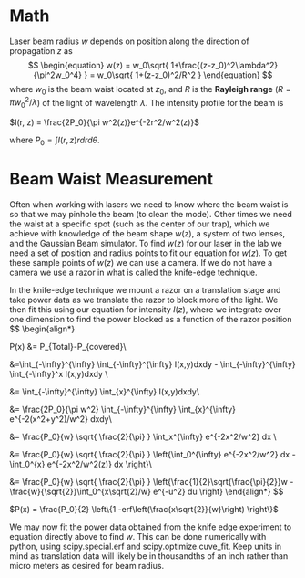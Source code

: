 # Math
Laser beam radius $w$ depends on position along the direction of propagation $z$ as
$$
\begin{equation}
w(z) = w_0\sqrt{ 1+\frac{(z-z_0)^2\lambda^2}{\pi^2w_0^4} } = w_0\sqrt{ 1+(z-z_0)^2/R^2 }
\end{equation}
$$
where $w_0$ is the beam waist located at $z_0$, and $R$ is the **Rayleigh range** ($R = \pi w_0^2/\lambda$) of the light of wavelength $\lambda$. The intensity profile for the beam is

$I(r, z) = \frac{2P_0}{\pi w^2(z)}e^{-2r^2/w^2(z)}$

where $P_0 = \int I(r,z)r drd\theta$.

# Beam Waist Measurement

Often when working with lasers we need to know where the beam waist is so that we may pinhole the beam (to clean the mode). Other times we need the waist at a specific spot (such as the center of our trap), which we achieve with knowledge of the beam shape $w(z)$, a system of two lenses, and the Gaussian Beam simulator. To find $w(z)$ for our laser in the lab we need a set of position and radius points to fit our equation for $w(z)$. To get these sample points of $w(z)$ we can use a camera. If we do not have a camera we use a razor in what is called the knife-edge technique.

In the knife-edge technique we mount a razor on a translation stage and take power data as we translate the razor to block more of the light. We then fit this using our equation for intensity $I(z)$, where we integrate over one dimension to find the power blocked as a function of the razor position
$$
\begin{align*}

P(x) &= P_{Total}-P_{covered}\\

&=\int_{-\infty}^{\infty} \int_{-\infty}^{\infty} I(x,y)dxdy - \int_{-\infty}^{\infty} \int_{-\infty}^x I(x,y)dxdy \\

&= \int_{-\infty}^{\infty} \int_{x}^{\infty} I(x,y)dxdy\\

&= \frac{2P_0}{\pi w^2} \int_{-\infty}^{\infty} \int_{x}^{\infty} e^{-2(x^2+y^2)/w^2} dxdy\\

&= \frac{P_0}{w} \sqrt{ \frac{2}{\pi} } \int_x^{\infty} e^{-2x^2/w^2} dx \\

&= \frac{P_0}{w} \sqrt{ \frac{2}{\pi} } \left\{\int_0^{\infty} e^{-2x^2/w^2} dx - \int_0^{x} e^{-2x^2/w^2(z)} dx \right\}\\

&= \frac{P_0}{w} \sqrt{ \frac{2}{\pi} } \left\{\frac{1}{2}\sqrt{\frac{\pi}{2}}w - \frac{w}{\sqrt{2}}\int_0^{x\sqrt{2}/w} e^{-u^2} du \right\}
\end{align*}
$$

$P(x) = \frac{P_0}{2} \left\{1 -erf\left(\frac{x\sqrt{2}}{w}\right) \right\}$

We may now fit the power data obtained from the knife edge experiment to equation directly above to find $w$. This can be done numerically with python, using scipy.special.erf and scipy.optimize.cuve_fit. Keep units in mind as translation data will likely be in thousandths of an inch rather than micro meters as desired for beam radius.